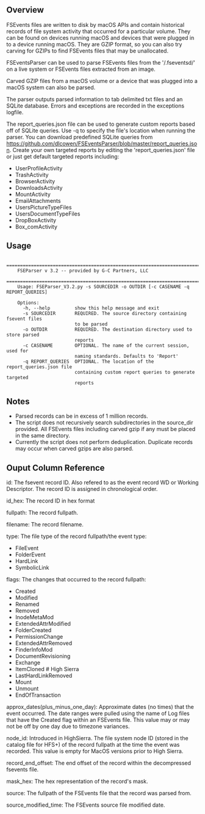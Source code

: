 Overview
---------------------

FSEvents files are written to disk by macOS APIs and contain historical records of file system activity that occurred for a particular volume. 
They can be found on devices running macOS and devices that were plugged in to a device running macOS. They are GZIP format, so you can also try carving for GZIPs to find FSEvents files that may be unallocated.

FSEventsParser can be used to parse FSEvents files from the '/.fseventsd/' on a live system or FSEvents files extracted from an image. 

Carved GZIP files from a macOS volume or a device that was plugged into a macOS system can also be parsed.

The parser outputs parsed information to tab delimited txt files and an SQLite database. Errors and exceptions are recorded in the exceptions logfile.

The report_queries.json file can be used to generate custom reports based off of SQLite queries. Use -q to specify the file's location when running the parser. 
You can download predefined SQLite queries from https://github.com/dlcowen/FSEventsParser/blob/master/report_queries.json.
Create your own targeted reports by editing the 'report_queries.json' file or just get default targeted reports including:
- UserProfileActivity
- TrashActivity
- BrowserActivity
- DownloadsActivity
- MountActivity
- EmailAttachments
- UsersPictureTypeFiles
- UsersDocumentTypeFiles
- DropBoxActivity
- Box_comActivity

Usage
---------------------
		==========================================================================
		FSEParser v 3.2 -- provided by G-C Partners, LLC
		==========================================================================
		Usage: FSEParser_V3.2.py -s SOURCEDIR -o OUTDIR [-c CASENAME -q REPORT_QUERIES]

		Options:
		  -h, --help         show this help message and exit
		  -s SOURCEDIR       REQUIRED. The source directory containing fsevent files
							 to be parsed
		  -o OUTDIR          REQUIRED. The destination directory used to store parsed
							 reports
		  -c CASENAME        OPTIONAL. The name of the current session, used for
							 naming standards. Defaults to 'Report'
		  -q REPORT_QUERIES  OPTIONAL. The location of the report_queries.json file
							 containing custom report queries to generate targeted
							 reports

Notes
----------------------

- Parsed records can be in excess of 1 million records.
- The script does not recursively search subdirectories in the source_dir provided. All FSEvents files including carved gzip if any must be placed in the same directory.
- Currently the script does not perform deduplication. Duplicate records may occur when carved gzips are also parsed.


Ouput Column Reference
-----------------------

id: The fsevent record ID. Also refered to as the event record WD or Working Descriptor. The record ID is assigned in chronological order.

id_hex: The record ID in hex format

fullpath: The record fullpath.

filename: The record filename.

type: The file type of the record fullpath/the event type:
- FileEvent
- FolderEvent
- HardLink
- SymbolicLink

flags: The changes that occurred to the record fullpath:
- Created
- Modified
- Renamed
- Removed
- InodeMetaMod
- ExtendedAttrModified
- FolderCreated
- PermissionChange
- ExtendedAttrRemoved
- FinderInfoMod
- DocumentRevisioning
- Exchange
- ItemCloned        # High Sierra
- LastHardLinkRemoved
- Mount
- Unmount
- EndOfTransaction

approx_dates(plus_minus_one_day): Approximate dates (no times) that the event occurred. The date ranges were pulled using the name of Log files that have the Created flag within an FSEvents file. This value may or may not be off by one day due to timezone variances.

node_id: Introduced in HighSierra. The file system node ID (stored in the catalog file for HFS+) of the record fullpath at the time the event was recorded. This value is empty for MacOS versions prior to High Sierra.

record_end_offset: The end offset of the record within the decompressed fsevents file.

mask_hex: The hex representation of the record's mask.

source: The fullpath of the FSEvents file that the record was parsed from.

source_modified_time: The FSEvents source file modified date.

